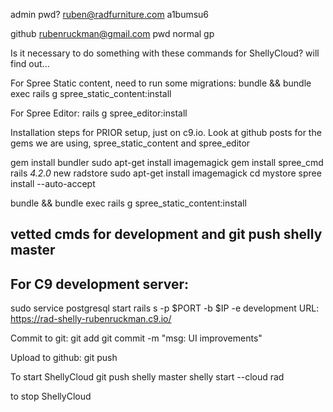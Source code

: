 admin pwd?
ruben@radfurniture.com
a1bumsu6

github
rubenruckman@gmail.com
pwd normal gp

Is it necessary to do something with these commands for ShellyCloud? will find out...

For Spree Static content, need to run some migrations:
bundle && bundle exec rails g spree_static_content:install

For Spree Editor:
rails g spree_editor:install

Installation steps for PRIOR setup, just on c9.io.  Look at github posts for the gems we are using, spree_static_content and spree_editor

gem install bundler
sudo apt-get install imagemagick
gem install spree_cmd
rails _4.2.0_ new radstore
sudo apt-get install imagemagick
cd mystore
spree install --auto-accept

bundle && bundle exec rails g spree_static_content:install

vetted cmds for development and git push shelly master
-------------------------------------------------------------------

For C9 development server:
--------------------------
sudo service postgresql start
rails s -p $PORT -b $IP -e development
URL: https://rad-shelly-rubenruckman.c9.io/

Commit to git:
git add 
git commit -m "msg: UI improvements"

Upload to github:
git push

To start ShellyCloud
git push shelly master
shelly start --cloud rad

to stop ShellyCloud